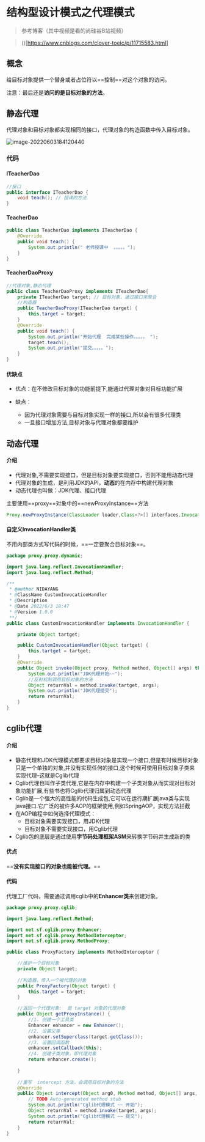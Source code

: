 # 结构型设计模式之代理模式

>  参考博客（其中视频是看的尚硅谷B站视频）

> ()[https://www.cnblogs.com/clover-toeic/p/11715583.html]
>
> 

## 概念

给目标对象提供一个替身或者占位符以==控制==对这个对象的访问。

注意：最后还是**访问的是目标对象的方法**。

## 静态代理

代理对象和目标对象都实现相同的接口，代理对象的构造函数中传入目标对象。

![image-20220603184120440](https://dyimgstorage-1304967922.cos.ap-nanjing.myqcloud.com/mdimg/image-20220603184120440.png)

### 代码

#### ITeacherDao

```java
//接口
public interface ITeacherDao {
	void teach(); // 授课的方法
}

```

#### TeacherDao

```java
public class TeacherDao implements ITeacherDao {
	@Override
	public void teach() {
		System.out.println(" 老师授课中  。。。。。");
	}
}
```

#### TeacherDaoProxy

```java
//代理对象,静态代理
public class TeacherDaoProxy implements ITeacherDao{
	private ITeacherDao target; // 目标对象，通过接口来聚合
	//构造器
	public TeacherDaoProxy(ITeacherDao target) {
		this.target = target;
	}
	@Override
	public void teach() {
		System.out.println("开始代理  完成某些操作。。。。。 ");
		target.teach();
		System.out.println("提交。。。。。");
	}
}
```

#### 优缺点

- 优点：在不修改目标对象的功能前提下,能通过代理对象对目标功能扩展

- 缺点：
  - 因为代理对象需要与目标对象实现一样的接口,所以会有很多代理类
  - 一旦接口增加方法,目标对象与代理对象都要维护

## 动态代理

#### 介绍

- 代理对象,不需要实现接口，但是目标对象要实现接口，否则不能用动态代理
- 代理对象的生成，是利用JDK的API，**动态**的在内存中构建代理对象
- 动态代理也叫做：JDK代理、接口代理

主要使用==proxy==对象中的==newProxyInstance==方法

```java
Proxy.newProxyInstance(ClassLoader loader,Class<?>[] interfaces,InvocationHandler h)
```

#### 自定义InvocationHandler类

不用内部类方式写代码的时候，==一定要聚合目标对象==。

```java
package proxy.proxy.dynamic;

import java.lang.reflect.InvocationHandler;
import java.lang.reflect.Method;

/**
 * @author NIDAYANG
 * @ClassName CustomInvocationHandler
 * @Description
 * @Date 2022/6/3 18:47
 * @Version 1.0.0
 **/
public class CustomInvocationHandler implements InvocationHandler {

    private Object tartget;

    public CustomInvocationHandler(Object tartget) {
        this.tartget = tartget;
    }
    @Override
    public Object invoke(Object proxy, Method method, Object[] args) throws Throwable {
        System.out.println("JDK代理开始~~");
        //反射机制调用目标对象的方法
        Object returnVal = method.invoke(tartget, args);
        System.out.println("JDK代理提交");
        return returnVal;
    }
}

```

## cglib代理

#### 介绍

- 静态代理和JDK代理模式都要求目标对象是实现一个接口,但是有时候目标对象只是一个单独的对象,并没有实现任何的接口,这个时候可使用目标对象子类来实现代理-这就是Cglib代理
- Cglib代理也叫作子类代理,它是在内存中构建一个子类对象从而实现对目标对象功能扩展,有些书也将Cglib代理归属到动态代理
- Cglib是一个强大的高性能的代码生成包,它可以在运行期扩展java类与实现java接口.它广泛的被许多AOP的框架使用,例如SpringAOP，实现方法拦截
- 在AOP编程中如何选择代理模式：
  - 目标对象需要实现接口，用JDK代理
  - 目标对象不需要实现接口，用Cglib代理
- Cglib包的底层是通过使用**字节码处理框架ASM**来转换字节码并生成新的类

#### 优点

==**没有实现接口的对象也能被代理。**==

#### 代码

代理工厂代码，需要通过调用cglib中的**Enhancer类**来创建对象。

```java
package proxy.proxy.cglib;

import java.lang.reflect.Method;

import net.sf.cglib.proxy.Enhancer;
import net.sf.cglib.proxy.MethodInterceptor;
import net.sf.cglib.proxy.MethodProxy;

public class ProxyFactory implements MethodInterceptor {

	//维护一个目标对象
	private Object target;
	
	//构造器，传入一个被代理的对象
	public ProxyFactory(Object target) {
		this.target = target;
	}

	//返回一个代理对象:  是 target 对象的代理对象
	public Object getProxyInstance() {
		//1. 创建一个工具类
		Enhancer enhancer = new Enhancer();
		//2. 设置父类
		enhancer.setSuperclass(target.getClass());
		//3. 设置回调函数
		enhancer.setCallback(this);
		//4. 创建子类对象，即代理对象
		return enhancer.create();
		
	}
	
	//重写  intercept 方法，会调用目标对象的方法
	@Override
	public Object intercept(Object arg0, Method method, Object[] args, MethodProxy arg3) throws Throwable {
		// TODO Auto-generated method stub
		System.out.println("Cglib代理模式 ~~ 开始");
		Object returnVal = method.invoke(target, args);
		System.out.println("Cglib代理模式 ~~ 提交");
		return returnVal;
	}
}
```
